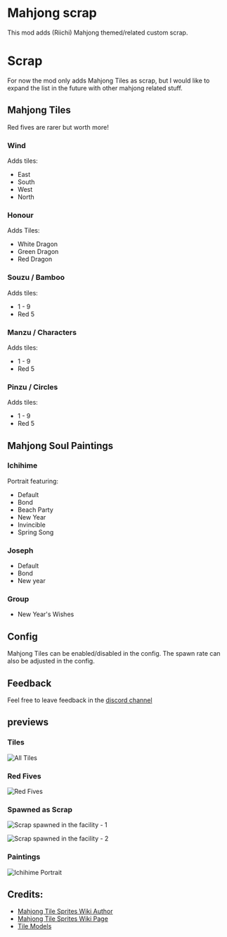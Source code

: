 # Mahjong scrap
This mod adds (Riichi) Mahjong themed/related custom scrap.

# Scrap
For now the mod only adds Mahjong Tiles as scrap, but I would like to expand the list in the future with other mahjong related stuff.

## Mahjong Tiles
Red fives are rarer but worth more!

### Wind
Adds tiles:
- East
- South
- West
- North

### Honour
Adds Tiles:
- White Dragon
- Green Dragon
- Red Dragon

### Souzu / Bamboo
Adds tiles:
- 1 - 9
- Red 5

### Manzu / Characters
Adds tiles:
- 1 - 9
- Red 5

### Pinzu / Circles
Adds tiles:
- 1 - 9
- Red 5

## Mahjong Soul Paintings

### Ichihime
Portrait featuring:
- Default
- Bond
- Beach Party
- New Year
- Invincible
- Spring Song

### Joseph
- Default
- Bond
- New year

### Group
- New Year's Wishes

## Config
Mahjong Tiles can be enabled/disabled in the config.
The spawn rate can also be adjusted in the config.

## Feedback
Feel free to leave feedback in the [discord channel](https://discord.com/channels/1168655651455639582/1292962953309585569)

## previews

### Tiles
![All Tiles](https://raw.githubusercontent.com/347956/MahjongScrap/refs/heads/main/Previews/Tiles_Preview.png)


### Red Fives
![Red Fives](https://raw.githubusercontent.com/347956/MahjongScrap/refs/heads/main/Previews/Red_Fives.png)

### Spawned as Scrap
![Scrap spawned in the facility - 1](https://raw.githubusercontent.com/347956/MahjongScrap/refs/heads/main/Previews/Tiles_Spawnable.png)

![Scrap spawned in the facility - 2](https://raw.githubusercontent.com/347956/MahjongScrap/refs/heads/main/Previews/Tiles_Spawnable%202.png)


### Paintings
![Ichihime Portrait](https://raw.githubusercontent.com/347956/MahjongScrap/refs/heads/main/Previews/Painting_Preview.png)

## Credits:
- [Mahjong Tile Sprites Wiki Author](https://commons.wikimedia.org/wiki/User:Cangjie6#%E9%BA%BB%E9%9B%80%E7%89%8C)
- [Mahjong Tile Sprites Wiki Page](https://en.wikipedia.org/wiki/Mahjong_tiles#)
- [Tile Models](https://skfb.ly/os987)